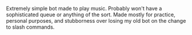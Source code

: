 Extremely simple bot made to play music. Probably won't have a sophisticated queue or anything of the sort. Made mostly for practice, personal purposes, and stubborness over losing my old bot on the change to slash commands.